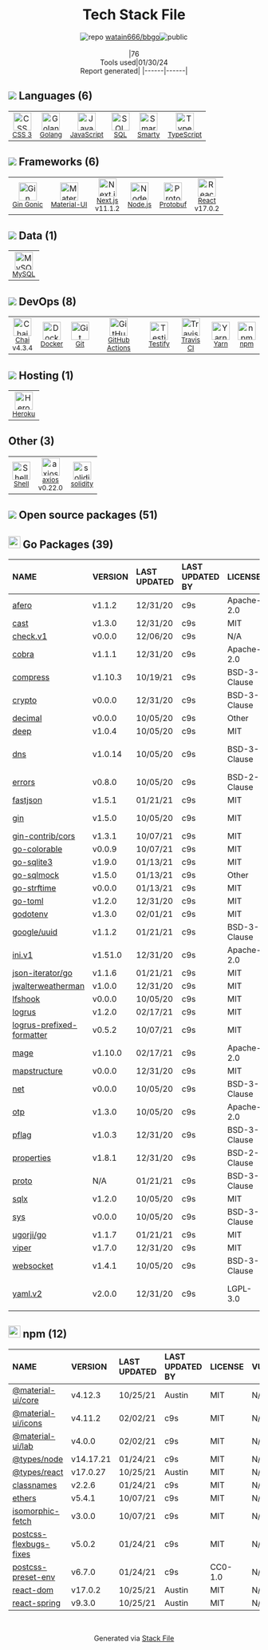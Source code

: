<!--
&lt;--- Readme.md Snippet without images Start ---&gt;
## Tech Stack
watain666/bbgo is built on the following main stack:

- [Heroku](https://www.heroku.com) – Platform as a Service
- [Golang](http://golang.org/) – Languages
- [Node.js](http://nodejs.org/) – Frameworks (Full Stack)
- [React](https://reactjs.org/) – Javascript UI Libraries
- [MySQL](http://www.mysql.com) – Databases
- [JavaScript](https://developer.mozilla.org/en-US/docs/Web/JavaScript) – Languages
- [TypeScript](http://www.typescriptlang.org) – Languages
- [Chai](http://chaijs.com/) – Javascript Testing Framework
- [Material-UI](https://github.com/mui/material-ui) – Front-End Frameworks
- [SQL](https://en.wikipedia.org/wiki/SQL) – Languages
- [Smarty](http://www.smarty.net/) – Templating Languages & Extensions
- [Gin Gonic](https://gin-gonic.com/) – Frameworks (Full Stack)
- [Protobuf](https://developers.google.com/protocol-buffers/) – Serialization Frameworks
- [Shell](https://en.wikipedia.org/wiki/Shell_script) – Shells
- [axios](https://github.com/mzabriskie/axios) – Javascript Utilities & Libraries
- [Yarn](https://yarnpkg.com/) – Front End Package Manager
- [Next.js](https://nextjs.org/) – Frameworks (Full Stack)
- [Testify](https://github.com/stretchr/testify) – Go Testing
- [GitHub Actions](https://github.com/features/actions) – Continuous Integration
- [Travis CI](http://travis-ci.com/) – Continuous Integration
- [Docker](https://www.docker.com/) – Virtual Machine Platforms & Containers

Full tech stack [here](/techstack.md)

&lt;--- Readme.md Snippet without images End ---&gt;

&lt;--- Readme.md Snippet with images Start ---&gt;
## Tech Stack
watain666/bbgo is built on the following main stack:

- <img width='25' height='25' src='https://img.stackshare.io/service/133/3wgIDj3j.png' alt='Heroku'/> [Heroku](https://www.heroku.com) – Platform as a Service
- <img width='25' height='25' src='https://img.stackshare.io/service/1005/O6AczwfV_400x400.png' alt='Golang'/> [Golang](http://golang.org/) – Languages
- <img width='25' height='25' src='https://img.stackshare.io/service/1011/n1JRsFeB_400x400.png' alt='Node.js'/> [Node.js](http://nodejs.org/) – Frameworks (Full Stack)
- <img width='25' height='25' src='https://img.stackshare.io/service/1020/OYIaJ1KK.png' alt='React'/> [React](https://reactjs.org/) – Javascript UI Libraries
- <img width='25' height='25' src='https://img.stackshare.io/service/1025/logo-mysql-170x170.png' alt='MySQL'/> [MySQL](http://www.mysql.com) – Databases
- <img width='25' height='25' src='https://img.stackshare.io/service/1209/javascript.jpeg' alt='JavaScript'/> [JavaScript](https://developer.mozilla.org/en-US/docs/Web/JavaScript) – Languages
- <img width='25' height='25' src='https://img.stackshare.io/service/1612/bynNY5dJ.jpg' alt='TypeScript'/> [TypeScript](http://www.typescriptlang.org) – Languages
- <img width='25' height='25' src='https://img.stackshare.io/service/1725/chai.png' alt='Chai'/> [Chai](http://chaijs.com/) – Javascript Testing Framework
- <img width='25' height='25' src='https://img.stackshare.io/service/1904/default_44d81cb9fadbc3688b7e91a6d5217d0ea5358b57.png' alt='Material-UI'/> [Material-UI](https://github.com/mui/material-ui) – Front-End Frameworks
- <img width='25' height='25' src='https://img.stackshare.io/service/2271/default_068d33483bba6b81ee13fbd4dc7aab9780896a54.png' alt='SQL'/> [SQL](https://en.wikipedia.org/wiki/SQL) – Languages
- <img width='25' height='25' src='https://img.stackshare.io/service/3693/smarty.png' alt='Smarty'/> [Smarty](http://www.smarty.net/) – Templating Languages & Extensions
- <img width='25' height='25' src='https://img.stackshare.io/service/4221/7894478.png' alt='Gin Gonic'/> [Gin Gonic](https://gin-gonic.com/) – Frameworks (Full Stack)
- <img width='25' height='25' src='https://img.stackshare.io/service/4393/ma2jqJKH_400x400.png' alt='Protobuf'/> [Protobuf](https://developers.google.com/protocol-buffers/) – Serialization Frameworks
- <img width='25' height='25' src='https://img.stackshare.io/service/4631/default_c2062d40130562bdc836c13dbca02d318205a962.png' alt='Shell'/> [Shell](https://en.wikipedia.org/wiki/Shell_script) – Shells
- <img width='25' height='25' src='https://img.stackshare.io/no-img-open-source.png' alt='axios'/> [axios](https://github.com/mzabriskie/axios) – Javascript Utilities & Libraries
- <img width='25' height='25' src='https://img.stackshare.io/service/5848/44mC-kJ3.jpg' alt='Yarn'/> [Yarn](https://yarnpkg.com/) – Front End Package Manager
- <img width='25' height='25' src='https://img.stackshare.io/service/5936/nextjs.png' alt='Next.js'/> [Next.js](https://nextjs.org/) – Frameworks (Full Stack)
- <img width='25' height='25' src='https://img.stackshare.io/service/8695/stretchr.png' alt='Testify'/> [Testify](https://github.com/stretchr/testify) – Go Testing
- <img width='25' height='25' src='https://img.stackshare.io/service/11563/actions.png' alt='GitHub Actions'/> [GitHub Actions](https://github.com/features/actions) – Continuous Integration
- <img width='25' height='25' src='https://img.stackshare.io/service/460/Lu6cGu0z_400x400.png' alt='Travis CI'/> [Travis CI](http://travis-ci.com/) – Continuous Integration
- <img width='25' height='25' src='https://img.stackshare.io/service/586/n4u37v9t_400x400.png' alt='Docker'/> [Docker](https://www.docker.com/) – Virtual Machine Platforms & Containers

Full tech stack [here](/techstack.md)

&lt;--- Readme.md Snippet with images End ---&gt;
-->
<div align="center">

# Tech Stack File
![](https://img.stackshare.io/repo.svg "repo") [watain666/bbgo](https://github.com/watain666/bbgo)![](https://img.stackshare.io/public_badge.svg "public")
<br/><br/>
|76<br/>Tools used|01/30/24 <br/>Report generated|
|------|------|
</div>

## <img src='https://img.stackshare.io/languages.svg'/> Languages (6)
<table><tr>
  <td align='center'>
  <img width='36' height='36' src='https://img.stackshare.io/service/6727/css.png' alt='CSS 3'>
  <br>
  <sub><a href="https://developer.mozilla.org/en-US/docs/Web/CSS/CSS3">CSS 3</a></sub>
  <br>
  <sub></sub>
</td>

<td align='center'>
  <img width='36' height='36' src='https://img.stackshare.io/service/1005/O6AczwfV_400x400.png' alt='Golang'>
  <br>
  <sub><a href="http://golang.org/">Golang</a></sub>
  <br>
  <sub></sub>
</td>

<td align='center'>
  <img width='36' height='36' src='https://img.stackshare.io/service/1209/javascript.jpeg' alt='JavaScript'>
  <br>
  <sub><a href="https://developer.mozilla.org/en-US/docs/Web/JavaScript">JavaScript</a></sub>
  <br>
  <sub></sub>
</td>

<td align='center'>
  <img width='36' height='36' src='https://img.stackshare.io/service/2271/default_068d33483bba6b81ee13fbd4dc7aab9780896a54.png' alt='SQL'>
  <br>
  <sub><a href="https://en.wikipedia.org/wiki/SQL">SQL</a></sub>
  <br>
  <sub></sub>
</td>

<td align='center'>
  <img width='36' height='36' src='https://img.stackshare.io/service/3693/smarty.png' alt='Smarty'>
  <br>
  <sub><a href="http://www.smarty.net/">Smarty</a></sub>
  <br>
  <sub></sub>
</td>

<td align='center'>
  <img width='36' height='36' src='https://img.stackshare.io/service/1612/bynNY5dJ.jpg' alt='TypeScript'>
  <br>
  <sub><a href="http://www.typescriptlang.org">TypeScript</a></sub>
  <br>
  <sub></sub>
</td>

</tr>
</table>

## <img src='https://img.stackshare.io/frameworks.svg'/> Frameworks (6)
<table><tr>
  <td align='center'>
  <img width='36' height='36' src='https://img.stackshare.io/service/4221/7894478.png' alt='Gin Gonic'>
  <br>
  <sub><a href="https://gin-gonic.com/">Gin Gonic</a></sub>
  <br>
  <sub></sub>
</td>

<td align='center'>
  <img width='36' height='36' src='https://img.stackshare.io/service/1904/default_44d81cb9fadbc3688b7e91a6d5217d0ea5358b57.png' alt='Material-UI'>
  <br>
  <sub><a href="https://github.com/mui/material-ui">Material-UI</a></sub>
  <br>
  <sub></sub>
</td>

<td align='center'>
  <img width='36' height='36' src='https://img.stackshare.io/service/5936/nextjs.png' alt='Next.js'>
  <br>
  <sub><a href="https://nextjs.org/">Next.js</a></sub>
  <br>
  <sub>v11.1.2</sub>
</td>

<td align='center'>
  <img width='36' height='36' src='https://img.stackshare.io/service/1011/n1JRsFeB_400x400.png' alt='Node.js'>
  <br>
  <sub><a href="http://nodejs.org/">Node.js</a></sub>
  <br>
  <sub></sub>
</td>

<td align='center'>
  <img width='36' height='36' src='https://img.stackshare.io/service/4393/ma2jqJKH_400x400.png' alt='Protobuf'>
  <br>
  <sub><a href="https://developers.google.com/protocol-buffers/">Protobuf</a></sub>
  <br>
  <sub></sub>
</td>

<td align='center'>
  <img width='36' height='36' src='https://img.stackshare.io/service/1020/OYIaJ1KK.png' alt='React'>
  <br>
  <sub><a href="https://reactjs.org/">React</a></sub>
  <br>
  <sub>v17.0.2</sub>
</td>

</tr>
</table>

## <img src='https://img.stackshare.io/databases.svg'/> Data (1)
<table><tr>
  <td align='center'>
  <img width='36' height='36' src='https://img.stackshare.io/service/1025/logo-mysql-170x170.png' alt='MySQL'>
  <br>
  <sub><a href="http://www.mysql.com">MySQL</a></sub>
  <br>
  <sub></sub>
</td>

</tr>
</table>

## <img src='https://img.stackshare.io/devops.svg'/> DevOps (8)
<table><tr>
  <td align='center'>
  <img width='36' height='36' src='https://img.stackshare.io/service/1725/chai.png' alt='Chai'>
  <br>
  <sub><a href="http://chaijs.com/">Chai</a></sub>
  <br>
  <sub>v4.3.4</sub>
</td>

<td align='center'>
  <img width='36' height='36' src='https://img.stackshare.io/service/586/n4u37v9t_400x400.png' alt='Docker'>
  <br>
  <sub><a href="https://www.docker.com/">Docker</a></sub>
  <br>
  <sub></sub>
</td>

<td align='center'>
  <img width='36' height='36' src='https://img.stackshare.io/service/1046/git.png' alt='Git'>
  <br>
  <sub><a href="http://git-scm.com/">Git</a></sub>
  <br>
  <sub></sub>
</td>

<td align='center'>
  <img width='36' height='36' src='https://img.stackshare.io/service/11563/actions.png' alt='GitHub Actions'>
  <br>
  <sub><a href="https://github.com/features/actions">GitHub Actions</a></sub>
  <br>
  <sub></sub>
</td>

<td align='center'>
  <img width='36' height='36' src='https://img.stackshare.io/service/8695/stretchr.png' alt='Testify'>
  <br>
  <sub><a href="https://github.com/stretchr/testify">Testify</a></sub>
  <br>
  <sub></sub>
</td>

<td align='center'>
  <img width='36' height='36' src='https://img.stackshare.io/service/460/Lu6cGu0z_400x400.png' alt='Travis CI'>
  <br>
  <sub><a href="http://travis-ci.com/">Travis CI</a></sub>
  <br>
  <sub></sub>
</td>

<td align='center'>
  <img width='36' height='36' src='https://img.stackshare.io/service/5848/44mC-kJ3.jpg' alt='Yarn'>
  <br>
  <sub><a href="https://yarnpkg.com/">Yarn</a></sub>
  <br>
  <sub></sub>
</td>

<td align='center'>
  <img width='36' height='36' src='https://img.stackshare.io/service/1120/lejvzrnlpb308aftn31u.png' alt='npm'>
  <br>
  <sub><a href="https://www.npmjs.com/">npm</a></sub>
  <br>
  <sub></sub>
</td>

</tr>
</table>

## <img src='https://img.stackshare.io/hosting.svg'/> Hosting (1)
<table><tr>
  <td align='center'>
  <img width='36' height='36' src='https://img.stackshare.io/service/133/3wgIDj3j.png' alt='Heroku'>
  <br>
  <sub><a href="https://www.heroku.com">Heroku</a></sub>
  <br>
  <sub></sub>
</td>

</tr>
</table>

## Other (3)
<table><tr>
  <td align='center'>
  <img width='36' height='36' src='https://img.stackshare.io/service/4631/default_c2062d40130562bdc836c13dbca02d318205a962.png' alt='Shell'>
  <br>
  <sub><a href="https://en.wikipedia.org/wiki/Shell_script">Shell</a></sub>
  <br>
  <sub></sub>
</td>

<td align='center'>
  <img width='36' height='36' src='https://img.stackshare.io/no-img-open-source.png' alt='axios'>
  <br>
  <sub><a href="https://github.com/mzabriskie/axios">axios</a></sub>
  <br>
  <sub>v0.22.0</sub>
</td>

<td align='center'>
  <img width='36' height='36' src='https://img.stackshare.io/service/4959/1__IS8pZzkhvd6kUbSFpSgag.png' alt='solidity'>
  <br>
  <sub><a href="https://ethereum.github.io/solidity/">solidity</a></sub>
  <br>
  <sub></sub>
</td>

</tr>
</table>


## <img src='https://img.stackshare.io/group.svg' /> Open source packages (51)</h2>

## <img width='24' height='24' src='https://img.stackshare.io/service/21112/default_1346bbda8fe03e4dce5601323a3ca47a10c1ae36.png'/> Go Packages (39)

|NAME|VERSION|LAST UPDATED|LAST UPDATED BY|LICENSE|VULNERABILITIES|
|:------|:------|:------|:------|:------|:------|
|[afero](https://pkg.go.dev/github.com/spf13/afero)|v1.1.2|12/31/20|c9s |Apache-2.0|N/A|
|[cast](https://pkg.go.dev/github.com/spf13/cast)|v1.3.0|12/31/20|c9s |MIT|N/A|
|[check.v1](https://pkg.go.dev/gopkg.in/check.v1)|v0.0.0|12/06/20|c9s |N/A|N/A|
|[cobra](https://pkg.go.dev/github.com/spf13/cobra)|v1.1.1|12/31/20|c9s |Apache-2.0|N/A|
|[compress](https://pkg.go.dev/github.com/klauspost/compress)|v1.10.3|10/19/21|c9s |BSD-3-Clause|N/A|
|[crypto](https://pkg.go.dev/golang.org/x/crypto)|v0.0.0|12/31/20|c9s |BSD-3-Clause|[CVE-2020-9283](https://github.com/advisories/GHSA-ffhg-7mh4-33c4) (Moderate)|
|[decimal](https://pkg.go.dev/github.com/shopspring/decimal)|v0.0.0|10/05/20|c9s |Other|N/A|
|[deep](https://pkg.go.dev/github.com/go-test/deep)|v1.0.4|10/05/20|c9s |MIT|N/A|
|[dns](https://pkg.go.dev/github.com/miekg/dns)|v1.0.14|10/05/20|c9s |BSD-3-Clause|[CVE-2019-19794](https://github.com/advisories/GHSA-44r7-7p62-q3fr) (Moderate)|
|[errors](https://pkg.go.dev/github.com/pkg/errors)|v0.8.0|10/05/20|c9s |BSD-2-Clause|N/A|
|[fastjson](https://pkg.go.dev/github.com/valyala/fastjson)|v1.5.1|01/21/21|c9s |MIT|N/A|
|[gin](https://pkg.go.dev/github.com/gin-gonic/gin)|v1.5.0|10/05/20|c9s |MIT|[CVE-2020-28483](https://github.com/advisories/GHSA-h395-qcrw-5vmq) (High)|
|[gin-contrib/cors](https://pkg.go.dev/github.com/gin-contrib/cors)|v1.3.1|10/07/21|c9s |MIT|N/A|
|[go-colorable](https://pkg.go.dev/github.com/mattn/go-colorable)|v0.0.9|10/07/21|c9s |MIT|N/A|
|[go-sqlite3](https://pkg.go.dev/github.com/mattn/go-sqlite3)|v1.9.0|01/13/21|c9s |MIT|N/A|
|[go-sqlmock](https://pkg.go.dev/github.com/DATA-DOG/go-sqlmock)|v1.5.0|01/13/21|c9s |Other|N/A|
|[go-strftime](https://pkg.go.dev/github.com/jehiah/go-strftime)|v0.0.0|01/13/21|c9s |MIT|N/A|
|[go-toml](https://pkg.go.dev/github.com/pelletier/go-toml)|v1.2.0|12/31/20|c9s |MIT|N/A|
|[godotenv](https://pkg.go.dev/github.com/joho/godotenv)|v1.3.0|02/01/21|c9s |MIT|N/A|
|[google/uuid](https://pkg.go.dev/github.com/google/uuid)|v1.1.2|01/21/21|c9s |BSD-3-Clause|N/A|
|[ini.v1](https://pkg.go.dev/gopkg.in/ini.v1)|v1.51.0|12/31/20|c9s |Apache-2.0|N/A|
|[json-iterator/go](https://pkg.go.dev/github.com/json-iterator/go)|v1.1.6|01/21/21|c9s |MIT|N/A|
|[jwalterweatherman](https://pkg.go.dev/github.com/spf13/jwalterweatherman)|v1.0.0|12/31/20|c9s |MIT|N/A|
|[lfshook](https://pkg.go.dev/github.com/rifflock/lfshook)|v0.0.0|10/05/20|c9s |MIT|N/A|
|[logrus](https://pkg.go.dev/github.com/sirupsen/logrus)|v1.2.0|02/17/21|c9s |MIT|N/A|
|[logrus-prefixed-formatter](https://pkg.go.dev/github.com/x-cray/logrus-prefixed-formatter)|v0.5.2|10/07/21|c9s |MIT|N/A|
|[mage](https://pkg.go.dev/github.com/magefile/mage)|v1.10.0|02/17/21|c9s |Apache-2.0|N/A|
|[mapstructure](https://pkg.go.dev/github.com/mitchellh/mapstructure)|v0.0.0|12/31/20|c9s |MIT|N/A|
|[net](https://pkg.go.dev/golang.org/x/net)|v0.0.0|10/05/20|c9s |BSD-3-Clause|N/A|
|[otp](https://pkg.go.dev/github.com/pquerna/otp)|v1.3.0|10/05/20|c9s |Apache-2.0|N/A|
|[pflag](https://pkg.go.dev/github.com/spf13/pflag)|v1.0.3|12/31/20|c9s |BSD-3-Clause|N/A|
|[properties](https://pkg.go.dev/github.com/magiconair/properties)|v1.8.1|12/31/20|c9s |BSD-2-Clause|N/A|
|[proto](https://pkg.go.dev/github.com/golang/protobuf/proto)|N/A|01/21/21|c9s |BSD-3-Clause|N/A|
|[sqlx](https://pkg.go.dev/github.com/jmoiron/sqlx)|v1.2.0|10/05/20|c9s |MIT|N/A|
|[sys](https://pkg.go.dev/golang.org/x/sys)|v0.0.0|10/05/20|c9s |BSD-3-Clause|N/A|
|[ugorji/go](https://pkg.go.dev/github.com/ugorji/go)|v1.1.7|01/21/21|c9s |MIT|N/A|
|[viper](https://pkg.go.dev/github.com/spf13/viper)|v1.7.0|12/31/20|c9s |MIT|N/A|
|[websocket](https://pkg.go.dev/github.com/gorilla/websocket)|v1.4.1|10/05/20|c9s |BSD-3-Clause|N/A|
|[yaml.v2](https://pkg.go.dev/gopkg.in/yaml.v2)|v2.0.0|12/31/20|c9s |LGPL-3.0|[CVE-2019-11254](https://github.com/advisories/GHSA-wxc4-f4m6-wwqv) (Moderate)|


## <img width='24' height='24' src='https://img.stackshare.io/service/1120/lejvzrnlpb308aftn31u.png'/> npm (12)

|NAME|VERSION|LAST UPDATED|LAST UPDATED BY|LICENSE|VULNERABILITIES|
|:------|:------|:------|:------|:------|:------|
|[@material-ui/core](https://www.npmjs.com/@material-ui/core)|v4.12.3|10/25/21|Austin |MIT|N/A|
|[@material-ui/icons](https://www.npmjs.com/@material-ui/icons)|v4.11.2|02/02/21|c9s |MIT|N/A|
|[@material-ui/lab](https://www.npmjs.com/@material-ui/lab)|v4.0.0|02/02/21|c9s |MIT|N/A|
|[@types/node](https://www.npmjs.com/@types/node)|v14.17.21|01/24/21|c9s |MIT|N/A|
|[@types/react](https://www.npmjs.com/@types/react)|v17.0.27|10/25/21|Austin |MIT|N/A|
|[classnames](https://www.npmjs.com/classnames)|v2.2.6|01/24/21|c9s |MIT|N/A|
|[ethers](https://www.npmjs.com/ethers)|v5.4.1|10/07/21|c9s |MIT|N/A|
|[isomorphic-fetch](https://www.npmjs.com/isomorphic-fetch)|v3.0.0|10/07/21|c9s |MIT|N/A|
|[postcss-flexbugs-fixes](https://www.npmjs.com/postcss-flexbugs-fixes)|v5.0.2|01/24/21|c9s |MIT|N/A|
|[postcss-preset-env](https://www.npmjs.com/postcss-preset-env)|v6.7.0|01/24/21|c9s |CC0-1.0|N/A|
|[react-dom](https://www.npmjs.com/react-dom)|v17.0.2|10/25/21|Austin |MIT|N/A|
|[react-spring](https://www.npmjs.com/react-spring)|v9.3.0|10/25/21|Austin |MIT|N/A|

<br/>
<div align='center'>

Generated via [Stack File](https://github.com/marketplace/stack-file)
